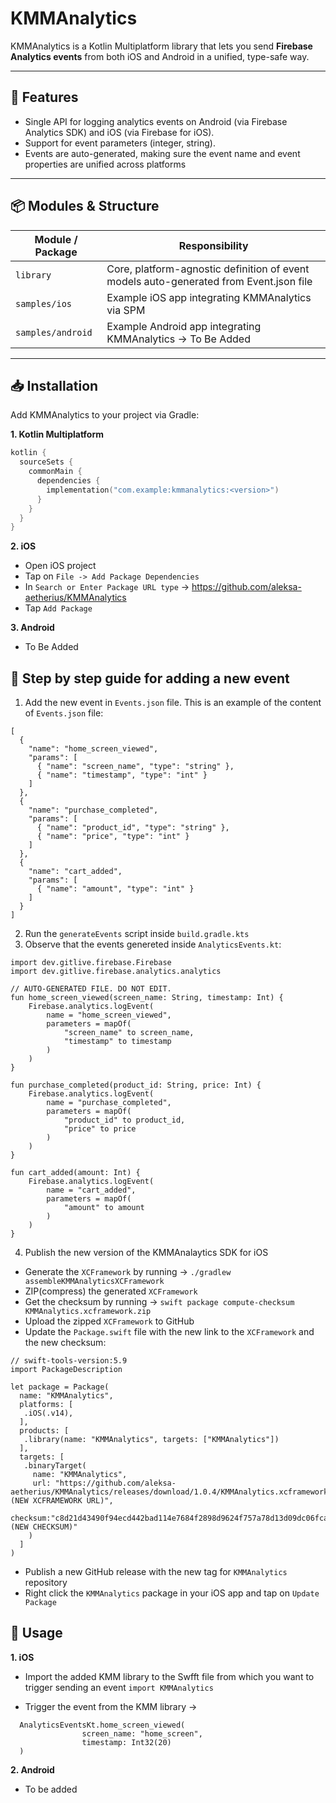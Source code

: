 # KMMAnalytics

KMMAnalytics is a Kotlin Multiplatform library that lets you send **Firebase Analytics events** from both iOS and Android in a unified, type-safe way.  

---

## 🚀 Features

- Single API for logging analytics events on Android (via Firebase Analytics SDK) and iOS (via Firebase for iOS).  
- Support for event parameters (integer, string).   
- Events are auto-generated, making sure the event name and event properties are unified across platforms

---

## 📦 Modules & Structure

| Module / Package | Responsibility |
|------------------|----------------|
| `library` | Core, platform-agnostic definition of event models auto-generated from Event.json file|
| `samples/ios` | Example iOS app integrating KMMAnalytics via SPM |
| `samples/android` | Example Android app integrating KMMAnalytics -> To Be Added |

---

## 📥 Installation

Add KMMAnalytics to your project via Gradle:

**1. Kotlin Multiplatform**

```kotlin
kotlin {
  sourceSets {
    commonMain {
      dependencies {
        implementation("com.example:kmmanalytics:<version>")
      }
    }
  }
}
```

**2. iOS**

- Open iOS project
- Tap on `File -> Add Package Dependencies` 
- In `Search or Enter Package URL type` -> https://github.com/aleksa-aetherius/KMMAnalytics
- Tap `Add Package`

**3. Android**

- To Be Added

## 📖 Step by step guide for adding a new event

1. Add the new event in `Events.json` file. This is an example of the content of `Events.json` file:
```
[
  {
    "name": "home_screen_viewed",
    "params": [
      { "name": "screen_name", "type": "string" },
      { "name": "timestamp", "type": "int" }
    ]
  },
  {
    "name": "purchase_completed",
    "params": [
      { "name": "product_id", "type": "string" },
      { "name": "price", "type": "int" }
    ]
  },
  {
    "name": "cart_added",
    "params": [
      { "name": "amount", "type": "int" }
    ]
  }
]
```
2. Run the `generateEvents` script inside `build.gradle.kts`
3. Observe that the events genereted inside `AnalyticsEvents.kt`:
```
import dev.gitlive.firebase.Firebase
import dev.gitlive.firebase.analytics.analytics

// AUTO-GENERATED FILE. DO NOT EDIT.
fun home_screen_viewed(screen_name: String, timestamp: Int) {
    Firebase.analytics.logEvent(
        name = "home_screen_viewed",
        parameters = mapOf(
            "screen_name" to screen_name,
            "timestamp" to timestamp
        )
    )
}

fun purchase_completed(product_id: String, price: Int) {
    Firebase.analytics.logEvent(
        name = "purchase_completed",
        parameters = mapOf(
            "product_id" to product_id,
            "price" to price
        )
    )
}

fun cart_added(amount: Int) {
    Firebase.analytics.logEvent(
        name = "cart_added",
        parameters = mapOf(
            "amount" to amount
        )
    )
}
```

4. Publish the new version of the KMMAnalaytics SDK for iOS
- Generate the `XCFramework` by running -> `./gradlew assembleKMMAnalyticsXCFramework`
- ZIP(compress) the generated `XCFramework`
- Get the checksum by running -> `swift package compute-checksum KMMAnalytics.xcframework.zip`
- Upload the zipped `XCFramework` to GitHub
- Update the `Package.swift` file with the new link to the `XCFramework` and the new checksum:
```
// swift-tools-version:5.9
import PackageDescription

let package = Package(
  name: "KMMAnalytics",
  platforms: [
   .iOS(.v14),
  ],
  products: [
   .library(name: "KMMAnalytics", targets: ["KMMAnalytics"])
  ],
  targets: [
   .binaryTarget(
     name: "KMMAnalytics",
     url: "https://github.com/aleksa-aetherius/KMMAnalytics/releases/download/1.0.4/KMMAnalytics.xcframework.zip (NEW XCFRAMEWORK URL)",
     checksum:"c8d21d43490f94ecd442bad114e7684f2898d9624f757a78d13d09dc06fca885 (NEW CHECKSUM)"
    )
  ]
)
```
- Publish a new GitHub release with the new tag for `KMMAnalytics` repository
- Right click the `KMMAnalytics` package in your iOS app and tap on `Update Package`

## 📱 Usage

**1. iOS**

- Import the added KMM library to the Swfft file from which you want to trigger sending an event
`import KMMAnalytics`

- Trigger the event from the KMM library ->
```
  AnalyticsEventsKt.home_screen_viewed(
                screen_name: "home_screen",
                timestamp: Int32(20)
  )
```
**2. Android**
- To be added


